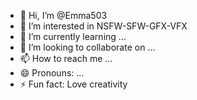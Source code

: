 - 👋 Hi, I’m @Emma503
- 👀 I’m interested in NSFW-SFW-GFX-VFX
- 🌱 I’m currently learning ...
- 💞️ I’m looking to collaborate on ...
- 📫 How to reach me ...
- 😄 Pronouns: ...
- ⚡ Fun fact: Love creativity

<!---
Emma503/Emma503 is a ✨ special ✨ repository because its `README.md` (this file) appears on your GitHub profile.
You can click the Preview link to take a look at your changes.
--->
